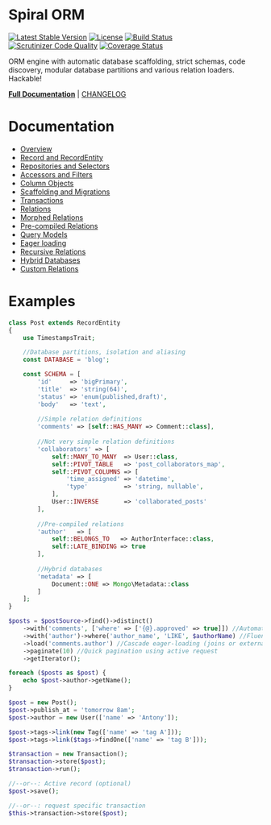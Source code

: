 Spiral ORM
========
[![Latest Stable Version](https://poser.pugx.org/spiral/orm/v/stable)](https://packagist.org/packages/spiral/orm) 
[![License](https://poser.pugx.org/spiral/orm/license)](https://packagist.org/packages/spiral/orm)
[![Build Status](https://travis-ci.org/spiral/orm.svg?branch=master)](https://travis-ci.org/spiral/orm)
[![Scrutinizer Code Quality](https://scrutinizer-ci.com/g/spiral/orm/badges/quality-score.png?b=master)](https://scrutinizer-ci.com/g/spiral/orm/?branch=master)
[![Coverage Status](https://coveralls.io/repos/github/spiral/orm/badge.svg?branch=master)](https://coveralls.io/github/spiral/orm?branch=master)

ORM engine with automatic database scaffolding, strict schemas, code discovery, modular database partitions and various relation loaders. Hackable!

<b>[Full Documentation](http://spiral-framework.com/guide)</b> | [CHANGELOG](/CHANGELOG.md)

# Documentation
 * [Overview](https://spiral-framework.com/guide/orm/overview.md)
 * [Record and RecordEntity](https://spiral-framework.com/guide/orm/entities.md)
 * [Repositories and Selectors](https://spiral-framework.com/guide/orm/repositories.md)
 * [Accessors and Filters](https://spiral-framework.com/guide/orm/accessors.md)
 * [Column Objects](https://spiral-framework.com/guide/orm/columns.md)
 * [Scaffolding and Migrations](https://spiral-framework.com/guide/orm/scaffolding.md)
 * [Transactions](https://spiral-framework.com/guide/orm/transactions.md)
 * [Relations](https://spiral-framework.com/guide/orm/relations.md)
 * [Morphed Relations](https://spiral-framework.com/guide/orm/morphed-relations.md)
 * [Pre-compiled Relations](https://spiral-framework.com/guide/orm/late-binding.md)
 * [Query Models](https://spiral-framework.com/guide/orm/query.md)
 * [Eager loading](https://spiral-framework.com/guide/orm/loading.md)
 * [Recursive Relations](https://spiral-framework.com/guide/orm/recursive-relations.md)
 * [Hybrid Databases](https://spiral-framework.com/guide/orm/odm-bridge.md)
 * [Custom Relations](https://spiral-framework.com/guide/orm/custom-relations.md)

# Examples

```php
class Post extends RecordEntity
{
    use TimestampsTrait;

    //Database partitions, isolation and aliasing
    const DATABASE = 'blog';

    const SCHEMA = [
        'id'     => 'bigPrimary',
        'title'  => 'string(64)',
        'status' => 'enum(published,draft)',
        'body'   => 'text',
        
        //Simple relation definitions
        'comments' => [self::HAS_MANY => Comment::class],
        
        //Not very simple relation definitions
        'collaborators' => [
            self::MANY_TO_MANY  => User::class,
            self::PIVOT_TABLE   => 'post_collaborators_map',
            self::PIVOT_COLUMNS => [
                'time_assigned' => 'datetime',
                'type'          => 'string, nullable',
            ],
            User::INVERSE       => 'collaborated_posts'
        ],
        
        //Pre-compiled relations
        'author'   => [
            self::BELONGS_TO   => AuthorInterface::class,
            self::LATE_BINDING => true
        ],
               
        //Hybrid databases
        'metadata' => [
            Document::ONE => Mongo\Metadata::class
        ]
    ];
}
```

```php
$posts = $postSource->find()->distinct()
    ->with('comments', ['where' => ['{@}.approved' => true]]) //Automatic joins
    ->with('author')->where('author_name', 'LIKE', $authorName) //Fluent
    ->load('comments.author') //Cascade eager-loading (joins or external query)
    ->paginate(10) //Quick pagination using active request
    ->getIterator();

foreach ($posts as $post) {
    echo $post->author->getName();
}
```

```php
$post = new Post();
$post->publish_at = 'tomorrow 8am';
$post->author = new User(['name' => 'Antony']);

$post->tags->link(new Tag(['name' => 'tag A']));
$post->tags->link($tags->findOne(['name' => 'tag B']));

$transaction = new Transaction();
$transaction->store($post);
$transaction->run();

//--or--: Active record (optional)
$post->save();

//--or--: request specific transaction
$this->transaction->store($post);
```
